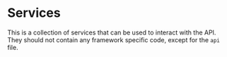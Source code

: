 # Services

This is a collection of services that can be used to interact with the API.
They should not contain any framework specific code, except for the `api` file.
